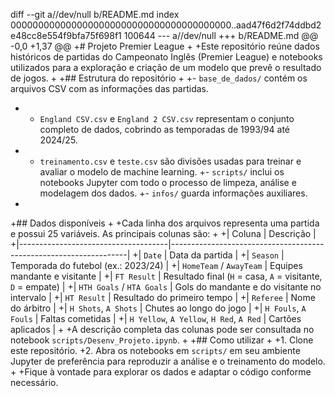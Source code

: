 diff --git a//dev/null b/README.md
index 0000000000000000000000000000000000000000..aad47f6d2f74ddbd2e48cc8e554f9bfa75f698f1 100644
--- a//dev/null
+++ b/README.md
@@ -0,0 +1,37 @@
+# Projeto Premier League
+
+Este repositório reúne dados históricos de partidas do Campeonato Inglês (Premier League) e notebooks utilizados para a exploração e criação de um modelo que prevê o resultado de jogos.
+
+## Estrutura do repositório
+
+- `base_de_dados/` contém os arquivos CSV com as informações das partidas.
+  - `England CSV.csv` e `England 2 CSV.csv` representam o conjunto completo de dados, cobrindo as temporadas de 1993/94 até 2024/25.
+  - `treinamento.csv` e `teste.csv` são divisões usadas para treinar e avaliar o modelo de machine learning.
+- `scripts/` inclui os notebooks Jupyter com todo o processo de limpeza, análise e modelagem dos dados.
+- `infos/` guarda informações auxiliares.
+
+## Dados disponíveis
+
+Cada linha dos arquivos representa uma partida e possui 25 variáveis. As principais colunas são:
+
+| Coluna                              | Descrição                                                         |
+|-------------------------------------|-------------------------------------------------------------------|
+| `Date`                              | Data da partida                                                   |
+| `Season`                            | Temporada do futebol (ex.: 2023/24)                               |
+| `HomeTeam` / `AwayTeam`             | Equipes mandante e visitante                                      |
+| `FT Result`                         | Resultado final (`H` = casa, `A` = visitante, `D` = empate)       |
+| `HTH Goals` / `HTA Goals`           | Gols do mandante e do visitante no intervalo                      |
+| `HT Result`                         | Resultado do primeiro tempo                                       |
+| `Referee`                           | Nome do árbitro                                                  |
+| `H Shots`, `A Shots`                | Chutes ao longo do jogo                                           |
+| `H Fouls`, `A Fouls`                | Faltas cometidas                                                  |
+| `H Yellow`, `A Yellow`, `H Red`, `A Red` | Cartões aplicados                                           |
+
+A descrição completa das colunas pode ser consultada no notebook `scripts/Desenv_Projeto.ipynb`.
+
+## Como utilizar
+
+1. Clone este repositório.
+2. Abra os notebooks em `scripts/` em seu ambiente Jupyter de preferência para reproduzir a análise e o treinamento do modelo.
+
+Fique à vontade para explorar os dados e adaptar o código conforme necessário.
